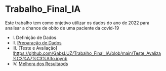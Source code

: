 # Trabalho_Final_IA
Este trabalho tem como onjetivo utilizar os dados do ano de 2022 para analisar a chance de obito de uma paciente da covid-19

- I. Definição de Dados
- II. [Preparação de Dados](https://github.com/GabsLUZ/Trabalho_Final_IA/blob/main/trabalho_final_I_A.ipynb)
- III. [Teste e Avaliação](https://github.com/GabsLUZ/Trabalho_Final_IA/blob/main/Teste_Avaliza%C3%A7%C3%A3o.ipynb
- IV. [Melhora dos Resultaods](https://github.com/GabsLUZ/Trabalho_Final_IA/blob/main/Melhorando_Resultados.ipynb)
